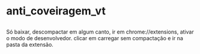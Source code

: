 # anti_coveiragem_vt

## 
Só baixar, descompactar em algum canto, ir em chrome://extensions, ativar o modo de desenvolvedor. clicar em carregar sem compactação e ir na pasta da extensão.
